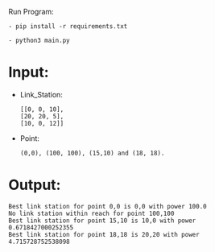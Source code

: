 Run Program:

`- pip install -r requirements.txt`

`- python3 main.py`

# Input:


- Link_Station:
    ```
    [[0, 0, 10],
    [20, 20, 5],
    [10, 0, 12]]
    ```
- Point:
    ```
    (0,0), (100, 100), (15,10) and (18, 18).
    ```

# Output:
```
Best link station for point 0,0 is 0,0 with power 100.0
No link station within reach for point 100,100
Best link station for point 15,10 is 10,0 with power 0.6718427000252355
Best link station for point 18,18 is 20,20 with power 4.715728752538098
```